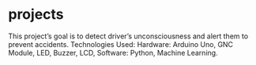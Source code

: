 # projects
This project’s goal is to detect driver’s unconsciousness and alert
them to prevent accidents.
Technologies Used: Hardware: Arduino Uno, GNC Module, LED,
Buzzer, LCD, Software: Python, Machine Learning.

